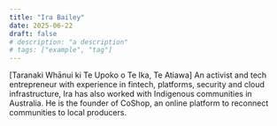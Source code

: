 ```yaml
---
title: "Ira Bailey"
date: 2025-06-22
draft: false
# description: "a description"
# tags: ["example", "tag"]
---
```


[Taranaki Whānui ki Te Upoko o Te Ika, Te Atiawa] 
An activist and tech entrepreneur with experience in fintech, platforms, security and cloud infrastructure, Ira has also worked with Indigenous communities in Australia. He is the founder of CoShop, an online platform to reconnect communities to local producers.
